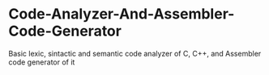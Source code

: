 # Code-Analyzer-And-Assembler-Code-Generator
Basic lexic, sintactic and semantic code analyzer of C, C++, and Assembler code generator of it
